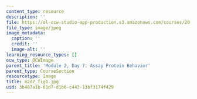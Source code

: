 ```yaml
---
content_type: resource
description: ''
file: https://ol-ocw-studio-app-production.s3.amazonaws.com/courses/20-109-laboratory-fundamentals-in-biological-engineering-spring-2010/3b487a1b61d7d1b6c44313bf3174f429_m2d7_fig1.jpg
file_type: image/jpeg
image_metadata:
  caption: ''
  credit: ''
  image-alt: ''
learning_resource_types: []
ocw_type: OCWImage
parent_title: 'Module 2, Day 7: Assay Protein Behavior'
parent_type: CourseSection
resourcetype: Image
title: m2d7_fig1.jpg
uid: 3b487a1b-61d7-d1b6-c443-13bf3174f429
---
```

